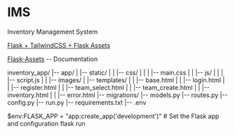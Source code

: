 # IMS
Inventory Management System





[Flask + TailwindCSS + Flask Assets](https://dev.to/ffpaiki/flask-tailwindcss-flask-assets-51mo#:~:text=Continuing%20from%20the%20previous%20article%20%22Getting%20Started%20with,easy%E2%80%A6%20you%20just%20need%20to%20use%20Flask-Assets%20package.)

[Flask-Assets](https://flask-assets.readthedocs.io/en/latest/) -- Documentation


inventory_app/
|-- app/
|   |-- static/
|   |   |-- css/
|   |   |   |-- main.css
|   |   |-- js/
|   |   |   |-- script.js
|   |   |-- images/
|   |-- templates/
|   |   |-- base.html
|   |   |-- login.html
|   |   |-- register.html
|   |   |-- team_select.html
|   |   |-- team_create.html
|   |   |-- inventory.html
|   |   |-- error.html
|-- migrations/
|-- models.py
|-- routes.py
|-- config.py
|-- run.py
|-- requirements.txt
|-- .env



$env:FLASK_APP = "app:create_app('development')"  # Set the Flask app and configuration
flask run
